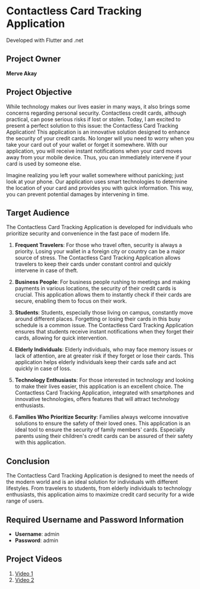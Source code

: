 # Contactless Card Tracking Application
 Developed with Flutter and .net


## Project Owner
**Merve Akay**

## Project Objective
While technology makes our lives easier in many ways, it also brings some concerns regarding personal security. Contactless credit cards, although practical, can pose serious risks if lost or stolen. Today, I am excited to present a perfect solution to this issue: the Contactless Card Tracking Application! This application is an innovative solution designed to enhance the security of your credit cards. No longer will you need to worry when you take your card out of your wallet or forget it somewhere. With our application, you will receive instant notifications when your card moves away from your mobile device. Thus, you can immediately intervene if your card is used by someone else.

Imagine realizing you left your wallet somewhere without panicking; just look at your phone. Our application uses smart technologies to determine the location of your card and provides you with quick information. This way, you can prevent potential damages by intervening in time.

## Target Audience
The Contactless Card Tracking Application is developed for individuals who prioritize security and convenience in the fast pace of modern life.

1. **Frequent Travelers**: For those who travel often, security is always a priority. Losing your wallet in a foreign city or country can be a major source of stress. The Contactless Card Tracking Application allows travelers to keep their cards under constant control and quickly intervene in case of theft.

2. **Business People**: For business people rushing to meetings and making payments in various locations, the security of their credit cards is crucial. This application allows them to instantly check if their cards are secure, enabling them to focus on their work.

3. **Students**: Students, especially those living on campus, constantly move around different places. Forgetting or losing their cards in this busy schedule is a common issue. The Contactless Card Tracking Application ensures that students receive instant notifications when they forget their cards, allowing for quick intervention.

4. **Elderly Individuals**: Elderly individuals, who may face memory issues or lack of attention, are at greater risk if they forget or lose their cards. This application helps elderly individuals keep their cards safe and act quickly in case of loss.

5. **Technology Enthusiasts**: For those interested in technology and looking to make their lives easier, this application is an excellent choice. The Contactless Card Tracking Application, integrated with smartphones and innovative technologies, offers features that will attract technology enthusiasts.

6. **Families Who Prioritize Security**: Families always welcome innovative solutions to ensure the safety of their loved ones. This application is an ideal tool to ensure the security of family members' cards. Especially parents using their children's credit cards can be assured of their safety with this application.

## Conclusion
The Contactless Card Tracking Application is designed to meet the needs of the modern world and is an ideal solution for individuals with different lifestyles. From travelers to students, from elderly individuals to technology enthusiasts, this application aims to maximize credit card security for a wide range of users.

## Required Username and Password Information
- **Username**: admin
- **Password**: admin

## Project Videos
1. [Video 1](https://youtu.be/I-NSD0NnHRA)
2. [Video 2](https://www.youtube.com/watch?v=L5xcNqaBSBw)
```

